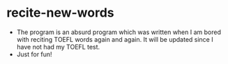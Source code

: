 # recite-new-words

- The program is an absurd program which was written when I am bored with reciting TOEFL words again and again. It will be updated since I have not had my TOEFL test.
- Just for fun!